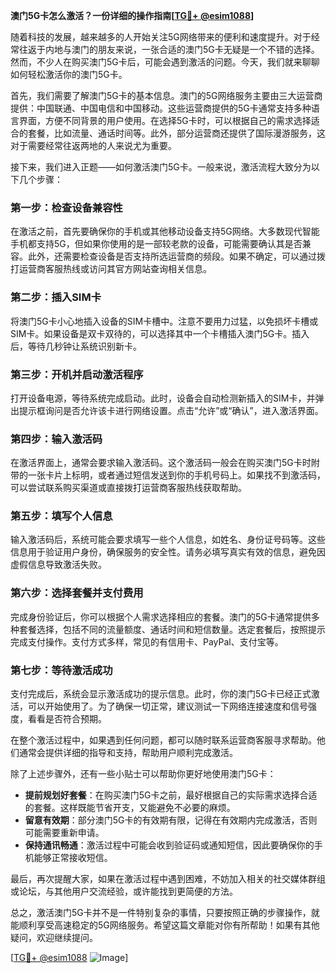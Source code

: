 **澳门5G卡怎么激活？一份详细的操作指南[[TG💪+ @esim1088](https://t.me/s/esim1088)]**

随着科技的发展，越来越多的人开始关注5G网络带来的便利和速度提升。对于经常往返于内地与澳门的朋友来说，一张合适的澳门5G卡无疑是一个不错的选择。然而，不少人在购买澳门5G卡后，可能会遇到激活的问题。今天，我们就来聊聊如何轻松激活你的澳门5G卡。

首先，我们需要了解澳门5G卡的基本信息。澳门的5G网络服务主要由三大运营商提供：中国联通、中国电信和中国移动。这些运营商提供的5G卡通常支持多种语言界面，方便不同背景的用户使用。在选择5G卡时，可以根据自己的需求选择适合的套餐，比如流量、通话时间等。此外，部分运营商还提供了国际漫游服务，这对于需要经常往返两地的人来说尤为重要。

接下来，我们进入正题——如何激活澳门5G卡。一般来说，激活流程大致分为以下几个步骤：

### **第一步：检查设备兼容性**
在激活之前，首先要确保你的手机或其他移动设备支持5G网络。大多数现代智能手机都支持5G，但如果你使用的是一部较老款的设备，可能需要确认其是否兼容。此外，还需要检查设备是否支持所选运营商的频段。如果不确定，可以通过拨打运营商客服热线或访问其官方网站查询相关信息。

### **第二步：插入SIM卡**
将澳门5G卡小心地插入设备的SIM卡槽中。注意不要用力过猛，以免损坏卡槽或SIM卡。如果设备是双卡双待的，可以选择其中一个卡槽插入澳门5G卡。插入后，等待几秒钟让系统识别新卡。

### **第三步：开机并启动激活程序**
打开设备电源，等待系统完成启动。此时，设备会自动检测新插入的SIM卡，并弹出提示框询问是否允许该卡进行网络设置。点击“允许”或“确认”，进入激活界面。

### **第四步：输入激活码**
在激活界面上，通常会要求输入激活码。这个激活码一般会在购买澳门5G卡时附带的一张卡片上标明，或者通过短信发送到你的手机号码上。如果找不到激活码，可以尝试联系购买渠道或直接拨打运营商客服热线获取帮助。

### **第五步：填写个人信息**
输入激活码后，系统可能会要求填写一些个人信息，如姓名、身份证号码等。这些信息用于验证用户身份，确保服务的安全性。请务必填写真实有效的信息，避免因虚假信息导致激活失败。

### **第六步：选择套餐并支付费用**
完成身份验证后，你可以根据个人需求选择相应的套餐。澳门的5G卡通常提供多种套餐选择，包括不同的流量额度、通话时间和短信数量。选定套餐后，按照提示完成支付操作。支付方式多样，常见的有信用卡、PayPal、支付宝等。

### **第七步：等待激活成功**
支付完成后，系统会显示激活成功的提示信息。此时，你的澳门5G卡已经正式激活，可以开始使用了。为了确保一切正常，建议测试一下网络连接速度和信号强度，看看是否符合预期。

在整个激活过程中，如果遇到任何问题，都可以随时联系运营商客服寻求帮助。他们通常会提供详细的指导和支持，帮助用户顺利完成激活。

除了上述步骤外，还有一些小贴士可以帮助你更好地使用澳门5G卡：

- **提前规划好套餐**：在购买澳门5G卡之前，最好根据自己的实际需求选择合适的套餐。这样既能节省开支，又能避免不必要的麻烦。
- **留意有效期**：部分澳门5G卡的有效期有限，记得在有效期内完成激活，否则可能需要重新申请。
- **保持通讯畅通**：激活过程中可能会收到验证码或通知短信，因此要确保你的手机能够正常接收短信。

最后，再次提醒大家，如果在激活过程中遇到困难，不妨加入相关的社交媒体群组或论坛，与其他用户交流经验，或许能找到更简便的方法。

总之，激活澳门5G卡并不是一件特别复杂的事情，只要按照正确的步骤操作，就能顺利享受高速稳定的5G网络服务。希望这篇文章能对你有所帮助！如果有其他疑问，欢迎继续提问。

[[TG💪+ @esim1088](https://t.me/s/esim1088) ![Image](https://i.postimg.cc/4NQfJmqS/Snipaste-2025-05-13-00-14-12.png)]